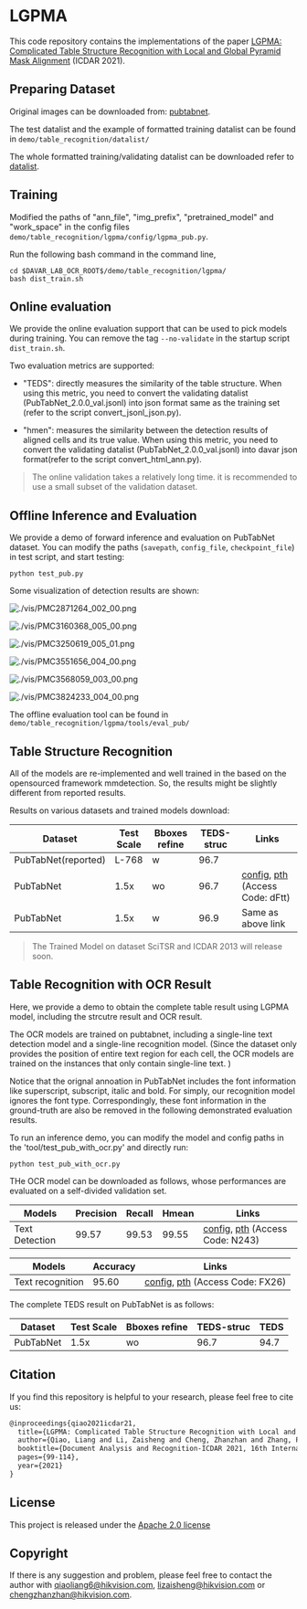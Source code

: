 # LGPMA

This code repository contains the implementations of the paper [LGPMA: Complicated Table Structure Recognition with Local and Global Pyramid Mask Alignment](https://arxiv.org/pdf/2105.06224.pdf) (ICDAR 2021).


## Preparing Dataset
Original images can be downloaded from: [pubtabnet](https://developer.ibm.com/exchanges/data/all/pubtabnet/).

The test datalist and the example of formatted training datalist can be found in `demo/table_recognition/datalist/`

The whole formatted training/validating datalist can be downloaded refer to [datalist](../datalist/ReadMe.md).

## Training
Modified the paths of "ann_file", "img_prefix", "pretrained_model" and "work_space" in the config files `demo/table_recognition/lgpma/config/lgpma_pub.py`.

Run the following bash command in the command line,
``` shell
cd $DAVAR_LAB_OCR_ROOT$/demo/table_recognition/lgpma/
bash dist_train.sh
```
## Online evaluation 
We provide the online evaluation support that can be used to pick models during training. You can remove the tag `--no-validate` in the startup script `dist_train.sh`. 

Two evaluation metrics are supported:

- "TEDS": directly measures the similarity of the table structure. When using this metric, you need to convert the validating datalist (PubTabNet_2.0.0_val.jsonl) into json format same as the training set (refer to the script convert_jsonl_json.py).

- "hmen": measures the similarity between the detection results of aligned cells and its true value. When using this metric, you need to convert the validating datalist (PubTabNet_2.0.0_val.jsonl) into davar json format(refer to the script convert_html_ann.py).

> The online validation takes a relatively long time. it is recommended to use a small subset of the validation dataset.

## Offline Inference and Evaluation
We provide a demo of forward inference and evaluation on PubTabNet dataset. You can modify the paths (`savepath`, `config_file`, `checkpoint_file`) in test script, and start testing:

``` shell
python test_pub.py 
```

Some visualization of detection results are shown:

![./vis/PMC2871264_002_00.png](./vis/PMC2871264_002_00.png)

![./vis/PMC3160368_005_00.png](./vis/PMC3160368_005_00.png)

![./vis/PMC3250619_005_01.png](./vis/PMC3250619_005_01.png)

![./vis/PMC3551656_004_00.png](./vis/PMC3551656_004_00.png)

![./vis/PMC3568059_003_00.png](./vis/PMC3568059_003_00.png)

![./vis/PMC3824233_004_00.png](./vis/PMC3824233_004_00.png)

The offline evaluation tool can be found in `demo/table_recognition/lgpma/tools/eval_pub/`

## Table Structure Recognition
All of the models are re-implemented and well trained in the based on the opensourced framework mmdetection. So, the results might be slightly different from reported results.

Results on various datasets and trained models download:

| Dataset             | Test Scale | Bboxes refine  | TEDS-struc | Links |
|---------------------|------------|----------------|------------|-------|
| PubTabNet(reported) | L-768      | w              | 96.7       |       |
| PubTabNet           | 1.5x       | wo             | 96.7       | [config](configs/lgpma_pub.py), [pth](https://drive.hikvision.com/hcs/controller/hik-manage/fileDownload?link=HaUjsAlJ) (Access Code: dFtt)|
| PubTabNet           | 1.5x       | w              | 96.9       | Same as above link |

> The Trained Model on dataset SciTSR and ICDAR 2013 will release soon.

## Table Recognition with OCR Result

Here, we provide a demo to obtain the complete table result using LGPMA model, including the strcutre result and OCR result. 

The OCR models are trained on pubtabnet, including a single-line text detection model and a single-line recognition model.
(Since the dataset only provides the position of entire text region for each cell, the OCR models are trained on the 
instances that only contain single-line text. )

Notice that the orignal annoation in PubTabNet includes the font information like superscript, subscript, italic and bold. For simply, our recognition model ignores the font type.  Correspondingly, these font information in the ground-truth are also be removed in the following demonstrated evaluation results.
 
To run an inference demo, you can modify the model and config paths in the 'tool/test_pub_with_ocr.py' and directly run:

``` shell
python test_pub_with_ocr.py 
```

THe OCR model can be downloaded as follows, whose performances are evaluated on a self-divided validation set. 

| Models         | Precision | Recall  | Hmean    | Links |
|----------------|-----------|---------|----------|-------|
| Text Detection | 99.57     | 99.53   | 99.55    | [config](configs/ocr_models/det_mask_rcnn_r50_fpn_pubtabnet.py), [pth](https://drive.hikvision.com/hcs/controller/hik-manage/fileDownload?link=ZtMP7Cok) (Access Code: N243) |

| Models           | Accuracy  | Links |
|------------------|-----------|-------|
| Text recognition | 95.60     | [config](configs/ocr_models/rcg_res32_bilstm_attn_pubtabnet_sensitive.py), [pth](https://drive.hikvision.com/hcs/controller/hik-manage/fileDownload?link=AlPjG61i) (Access Code: FX26) |

The complete TEDS result on PubTabNet is as follows:


| Dataset   | Test Scale |  Bboxes refine |  TEDS-struc   |  TEDS   |
|-----------|------------|----------------|---------------|---------|
| PubTabNet | 1.5x       |       wo       |   96.7        |  94.7   |

## Citation

If you find this repository is helpful to your research, please feel free to cite us:

``` markdown
@inproceedings{qiao2021icdar21,
  title={LGPMA: Complicated Table Structure Recognition with Local and Global Pyramid Mask Alignment},
  author={Qiao, Liang and Li, Zaisheng and Cheng, Zhanzhan and Zhang, Peng and Pu, Shiliang and Niu, Yi and Ren, Wenqi and Tan, Wenming and Wu, Fei},
  booktitle={Document Analysis and Recognition-ICDAR 2021, 16th International Conference, Lausanne, Switzerland, September 5–10, 2021, Proceedings, Part I},
  pages={99-114},
  year={2021}
}
```
## License
This project is released under the [Apache 2.0 license](../../../davar_ocr/LICENSE)

## Copyright
If there is any suggestion and problem, please feel free to contact the author with qiaoliang6@hikvision.com, lizaisheng@hikvision.com or chengzhanzhan@hikvision.com.
